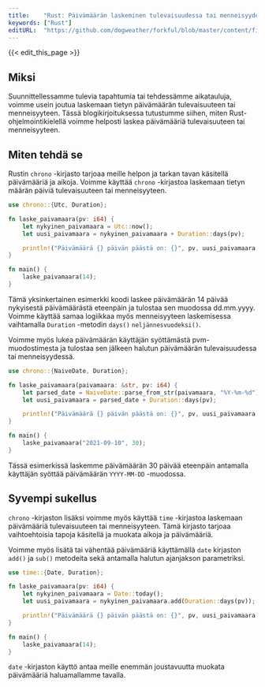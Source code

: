 ```yaml
---
title:    "Rust: Päivämäärän laskeminen tulevaisuudessa tai menneisyydessä"
keywords: ["Rust"]
editURL:  "https://github.com/dogweather/forkful/blob/master/content/fi/rust/calculating-a-date-in-the-future-or-past.md"
---
```


{{< edit_this_page >}}

## Miksi

Suunnittellessamme tulevia tapahtumia tai tehdessämme aikatauluja, voimme usein joutua laskemaan tietyn päivämäärän tulevaisuuteen tai menneisyyteen. Tässä blogikirjoituksessa tutustumme siihen, miten Rust-ohjelmointikielellä voimme helposti laskea päivämääriä tulevaisuuteen tai menneisyyteen.

## Miten tehdä se

Rustin `chrono` -kirjasto tarjoaa meille helpon ja tarkan tavan käsitellä päivämääriä ja aikoja. Voimme käyttää `chrono` -kirjastoa laskemaan tietyn määrän päiviä tulevaisuuteen tai menneisyyteen.

```Rust
use chrono::{Utc, Duration};

fn laske_paivamaara(pv: i64) {
    let nykyinen_paivamaara = Utc::now();
    let uusi_paivamaara = nykyinen_paivamaara + Duration::days(pv);

    println!("Päivämäärä {} päivän päästä on: {}", pv, uusi_paivamaara.format("%d.%m.%Y"));
}

fn main() {
    laske_paivamaara(14);
}
```

Tämä yksinkertainen esimerkki koodi laskee päivämäärän 14 päivää nykyisestä päivämäärästä eteenpäin ja tulostaa sen muodossa dd.mm.yyyy. Voimme käyttää samaa logiikkaa myös menneisyyteen laskemisessa vaihtamalla `Duration` -metodin `days()` `neljännesvuodeksi()`.

Voimme myös lukea päivämäärän käyttäjän syöttämästä pvm-muodostimesta ja tulostaa sen jälkeen halutun päivämäärän tulevaisuudessa tai menneisyydessä.

```Rust
use chrono::{NaiveDate, Duration};

fn laske_paivamaara(paivamaara: &str, pv: i64) {
    let parsed_date = NaiveDate::parse_from_str(paivamaara, "%Y-%m-%d").unwrap();
    let uusi_paivamaara = parsed_date + Duration::days(pv);

    println!("Päivämäärä {} päivän päästä on: {}", pv, uusi_paivamaara.format("%d.%m.%Y"));
}

fn main() {
    laske_paivamaara("2021-09-10", 30);
}
```

Tässä esimerkissä laskemme päivämäärän 30 päivää eteenpäin antamalla käyttäjän syöttää päivämäärän `YYYY-MM-DD` -muodossa.

## Syvempi sukellus

`chrono` -kirjaston lisäksi voimme myös käyttää `time` -kirjastoa laskemaan päivämääriä tulevaisuuteen tai menneisyyteen. Tämä kirjasto tarjoaa vaihtoehtoisia tapoja käsitellä ja muokata aikoja ja päivämääriä.

Voimme myös lisätä tai vähentää päivämääriä käyttämällä `date` kirjaston `add()` ja `sub()` metodeita sekä antamalla halutun ajanjakson parametriksi.

```Rust
use time::{Date, Duration};

fn laske_paivamaara(pv: i64) {
    let nykyinen_paivamaara = Date::today();
    let uusi_paivamaara = nykyinen_paivamaara.add(Duration::days(pv));

    println!("Päivämäärä {} päivän päästä on: {}", pv, uusi_paivamaara.format("%d.%m.%Y"));
}

fn main() {
    laske_paivamaara(14);
}
```

`date` -kirjaston käyttö antaa meille enemmän joustavuutta muokata päivämääriä haluamallamme tavalla.

##